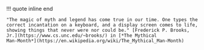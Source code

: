 !!! quote inline end

    "The magic of myth and legend has come true in our time. One types the
    correct incantation on a keyboard, and a display screen comes to life,
    showing things that never were nor could be." [Frederick P. Brooks,
    Jr.](https://www.cs.unc.edu/~brooks/) in [*The Mythical
    Man-Month*](https://en.wikipedia.org/wiki/The_Mythical_Man-Month)
